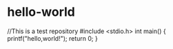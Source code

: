 # hello-world
//This is a test repository
#include <stdio.h>
int main()
{
  printf("hello,world!");
  return 0;
}
